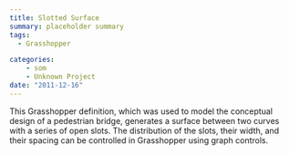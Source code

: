 ```yaml
---
title: Slotted Surface
summary: placeholder summary
tags:
  - Grasshopper

categories:
    - som
    - Unknown Project
date: "2011-12-16"
---
```


This Grasshopper definition, which was used to model the conceptual design of a pedestrian bridge, generates a surface between two curves with a series of open slots. The distribution of the slots, their width, and their spacing can be controlled in Grasshopper using graph controls.
